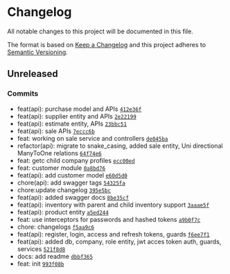 # Changelog

All notable changes to this project will be documented in this file.

The format is based on [Keep a Changelog](https://keepachangelog.com/en/1.0.0/)
and this project adheres to [Semantic Versioning](https://semver.org/spec/v2.0.0.html).

## Unreleased

### Commits

- feat(api): purchase model and APIs [`412e36f`](https://github.com-soulsam480/BillBirdLLP/platform/commit/412e36f48102d5e8d765d81f1398acb490971b95)
- feat(api): supplier entity and APIs [`2e22199`](https://github.com-soulsam480/BillBirdLLP/platform/commit/2e221998e0ea618748acc63eefc894e1ee754801)
- feat(api): estimate entity, APIs [`23bbc51`](https://github.com-soulsam480/BillBirdLLP/platform/commit/23bbc5182be6c5d60e010f1fcd3a50672d3fa554)
- feat(api): sale APIs [`7eccc6b`](https://github.com-soulsam480/BillBirdLLP/platform/commit/7eccc6b237c93cea9013c9baa45ab360e7d86497)
- feat: working on sale service and controllers [`de045ba`](https://github.com-soulsam480/BillBirdLLP/platform/commit/de045ba1b7364d35f1cde26360634695f17a3948)
- refactor(api): migrate to snake_casing, added sale entity, Uni directional ManyToOne relations [`64f74e6`](https://github.com-soulsam480/BillBirdLLP/platform/commit/64f74e66c207e8d064a8eb212387809600f10112)
- feat: getc child company profiles [`ecc00ed`](https://github.com-soulsam480/BillBirdLLP/platform/commit/ecc00ed56834ccc40f4d3a16b06462d9ad0b6a2b)
- feat: customer module [`0a8bd76`](https://github.com-soulsam480/BillBirdLLP/platform/commit/0a8bd766a4e1496306ac6cc61a2e95f05833daae)
- feat(api): add customer model [`e60d5d0`](https://github.com-soulsam480/BillBirdLLP/platform/commit/e60d5d0059119669d37232d1a86439c415a4e784)
- chore(api): add swagger tags [`54325fa`](https://github.com-soulsam480/BillBirdLLP/platform/commit/54325fa6bb6c9a9b12df5a28e0e03ae6efef0b5a)
- chore:update changelog [`395e5bc`](https://github.com-soulsam480/BillBirdLLP/platform/commit/395e5bc9fc4c0090193608e52e906e91d3e119c1)
- feat(api): added swagger docs [`8be35cf`](https://github.com-soulsam480/BillBirdLLP/platform/commit/8be35cf20c81a061e71a60d73a399539662b01f4)
- feat(api): inventory with parent and child inventory support [`3aaae5f`](https://github.com-soulsam480/BillBirdLLP/platform/commit/3aaae5f2677aa5c3fc1e16b21c629f24fd689eb5)
- feat(api): product entity [`a5ed244`](https://github.com-soulsam480/BillBirdLLP/platform/commit/a5ed2441cd0a36154bf1a74d2fe7fbd82fc0f1f3)
- feat: use interceptors for passwords and hashed tokens [`a9b0f7c`](https://github.com-soulsam480/BillBirdLLP/platform/commit/a9b0f7ce5c11d3fd91e0f39188ceabdbc483a9f6)
- chore: changelogs [`f5aa9c6`](https://github.com-soulsam480/BillBirdLLP/platform/commit/f5aa9c694ad92d1f168a7fb337548f8a42e94da7)
- feat(api): register, login, access and refresh tokens, guards [`f6ee7f1`](https://github.com-soulsam480/BillBirdLLP/platform/commit/f6ee7f1585142c15cfadd23b3e0f3f0362ff0bb3)
- feat(api): added db, company, role entity, jwt acces token auth, guards, services [`521f8d8`](https://github.com-soulsam480/BillBirdLLP/platform/commit/521f8d8e33e2083cfd20ea25e160767f9cd7322f)
- docs: add readme [`dbbf365`](https://github.com-soulsam480/BillBirdLLP/platform/commit/dbbf3654b11c229a304ddba134134a28de152b88)
- feat: init [`993f08b`](https://github.com-soulsam480/BillBirdLLP/platform/commit/993f08b9b71337149194ce3822b88ee389ecf052)
